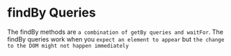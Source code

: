 # findBy Queries

The findBy methods are `a combination of getBy queries and waitFor`.
The findBy queries work when you `expect an element to appear` but `the change to the DOM might not happen immediately`
